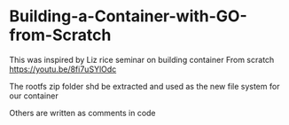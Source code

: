 # Building-a-Container-with-GO-from-Scratch

This was inspired by Liz rice seminar 
on building container From scratch
https://youtu.be/8fi7uSYlOdc


The rootfs zip folder shd be extracted and 
used as the new file system for our 
container

Others are written as comments in code
